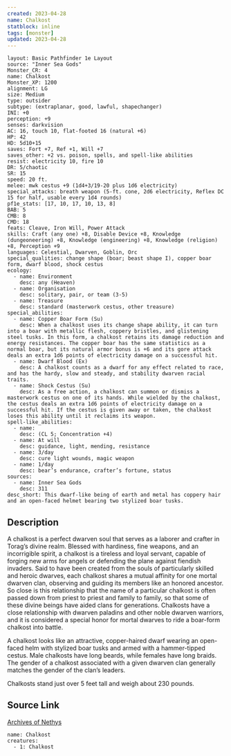 ```yaml
---
created: 2023-04-28
name: Chalkost
statblock: inline
tags: [monster]
updated: 2023-04-28
---
```

```statblock
layout: Basic Pathfinder 1e Layout
source: "Inner Sea Gods"
Monster_CR: 4
name: Chalkost
Monster_XP: 1200
alignment: LG
size: Medium
type: outsider
subtype: (extraplanar, good, lawful, shapechanger)
INI: +0
perception: +9
senses: darkvision
AC: 16, touch 10, flat-footed 16 (natural +6)
HP: 42
HD: 5d10+15
saves: Fort +7, Ref +1, Will +7
saves_other: +2 vs. poison, spells, and spell-like abilities
resist: electricity 10, fire 10
DR: 5/chaotic
SR: 15
speed: 20 ft.
melee: mwk cestus +9 (1d4+3/19-20 plus 1d6 electricity)
special_attacks: breath weapon (5-ft. cone, 2d6 electricity, Reflex DC 15 for half, usable every 1d4 rounds)
pf1e_stats: [17, 10, 17, 10, 13, 8]
BAB: 5
CMB: 8
CMD: 18
feats: Cleave, Iron Will, Power Attack
skills: Craft (any one) +8, Disable Device +8, Knowledge (dungeoneering) +8, Knowledge (engineering) +8, Knowledge (religion) +8, Perception +9
languages: Celestial, Dwarven, Goblin, Orc
special_qualities: change shape (boar; beast shape I), copper boar form, dwarf blood, shock cestus
ecology:
  - name: Environment
    desc: any (Heaven)
  - name: Organisation
    desc: solitary, pair, or team (3-5)
  - name: Treasure
    desc: standard (masterwork cestus, other treasure)
special_abilities:
  - name: Copper Boar Form (Su)
    desc: When a chalkost uses its change shape ability, it can turn into a boar with metallic flesh, coppery bristles, and glistening steel tusks. In this form, a chalkost retains its damage reduction and energy resistances. The copper boar has the same statistics as a normal boar, but its natural armor bonus is +6 and its gore attack deals an extra 1d6 points of electricity damage on a successful hit.
  - name: Dwarf Blood (Ex)
    desc: A chalkost counts as a dwarf for any effect related to race, and has the hardy, slow and steady, and stability dwarven racial traits.
  - name: Shock Cestus (Su)
    desc: As a free action, a chalkost can summon or dismiss a masterwork cestus on one of its hands. While wielded by the chalkost, the cestus deals an extra 1d6 points of electricity damage on a successful hit. If the cestus is given away or taken, the chalkost loses this ability until it reclaims its weapon.
spell-like_abilities:
  - name:
    desc: (CL 5; Concentration +4)
  - name: At will
    desc: guidance, light, mending, resistance
  - name: 3/day
    desc: cure light wounds, magic weapon
  - name: 1/day
    desc: bear’s endurance, crafter’s fortune, status
sources:
  - name: Inner Sea Gods
    desc: 311
desc_short: This dwarf-like being of earth and metal has coppery hair and an open-faced helmet bearing two stylized boar tusks.
```
## Description
A chalkost is a perfect dwarven soul that serves as a laborer and crafter in Torag’s divine realm. Blessed with hardiness, fine weapons, and an incorrigible spirit, a chalkost is a tireless and loyal servant, capable of forging new arms for angels or defending the plane against fiendish invaders. Said to have been created from the souls of particularly skilled and heroic dwarves, each chalkost shares a mutual affinity for one mortal dwarven clan, observing and guiding its members like an honored ancestor. So close is this relationship that the name of a particular chalkost is often passed down from priest to priest and family to family, so that some of these divine beings have aided clans for generations. Chalkosts have a close relationship with dwarven paladins and other noble dwarven warriors, and it is considered a special honor for mortal dwarves to ride a boar-form chalkost into battle.

A chalkost looks like an attractive, copper-haired dwarf wearing an open-faced helm with stylized boar tusks and armed with a hammer-tipped cestus. Male chalkosts have long beards, while females have long braids. The gender of a chalkost associated with a given dwarven clan generally matches the gender of the clan’s leaders.

Chalkosts stand just over 5 feet tall and weigh about 230 pounds.
## Source Link
[Archives of Nethys](https://aonprd.com/MonsterDisplay.aspx?ItemName=Chalkost)
```encounter-table
name: Chalkost
creatures:
  - 1: Chalkost
```
